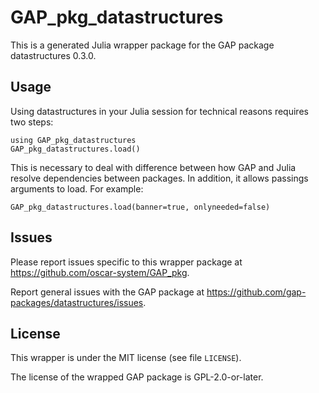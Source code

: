 # GAP_pkg_datastructures

This is a generated Julia wrapper package for the GAP package datastructures 0.3.0.

## Usage

Using datastructures in your Julia session for technical reasons requires two steps:

    using GAP_pkg_datastructures
    GAP_pkg_datastructures.load()

This is necessary to deal with difference between how GAP and Julia
resolve dependencies between packages. In addition, it allows passings
arguments to load. For example:

    GAP_pkg_datastructures.load(banner=true, onlyneeded=false)

## Issues

Please report issues specific to this wrapper package at <https://github.com/oscar-system/GAP_pkg>.

Report general issues with the GAP package at <https://github.com/gap-packages/datastructures/issues>.

## License

This wrapper is under the MIT license (see file `LICENSE`).

The license of the wrapped GAP package is GPL-2.0-or-later.
